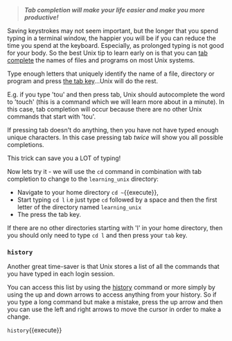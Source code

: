 
>***Tab completion will make your life easier and make you more productive!***


Saving keystrokes may not seem important, but the longer that you spend typing in a terminal window, the happier you will be if you can reduce the time you spend at the keyboard. Especially, as prolonged typing is not good for your body. So the best Unix tip to learn early on is that you can [tab complete][] the names of files and programs on most Unix systems. 

Type enough letters that uniquely identify the name of a file, directory or program and press [the tab key][]...Unix will do the rest. 

E.g. if you type 'tou' and then press tab, Unix should autocomplete the word to 'touch' (this is a command which we will learn more about in a minute). In this case, tab completion will occur because there are no other Unix commands that start with 'tou'. 

If pressing tab doesn't do anything, then you have not have typed enough unique characters. In this case pressing tab _twice_ will show you all possible completions. 

This trick can save you a LOT of typing!

Now lets try it - we will use the `cd` command in combination with tab completion to change to the `learning_unix` directory:

- Navigate to your home directory `cd ~`{{execute}}, 
- Start typing `cd l` i.e just type `cd` followed by a space and then the first letter of the directory named  `learning_unix`
- The press the tab key.

If there are no other directories starting with 'l' in your home directory, then you should only need to type `cd l` and then press your `tab` key.


### `history` 
Another great time-saver is that Unix stores a list of all the commands that you have typed in each login session. 

You can access this list by using the [history][] command or more simply by using the up and down arrows to access anything from your history. So if you type a long command but make a mistake, press the up arrow and then you can use the left and right arrows to move the cursor in order to make a change.

`history`{{execute}}

[the tab key]: https://en.wikipedia.org/wiki/Tab_key
[tab complete]: http://en.wikipedia.org/wiki/Command_line_completion
[history]: http://en.wikipedia.org/wiki/History_(Unix)
